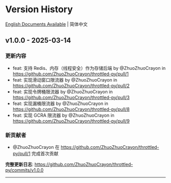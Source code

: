 # Version History

[English Documents Available](CHANGELOG_EN.md) | 简体中文

## v1.0.0 - 2025-03-14
### 更新内容
* feat: 支持 Redis、内存（线程安全）作为存储后端 by @ZhuoZhuoCrayon in https://github.com/ZhuoZhuoCrayon/throttled-py/pull/1
* feat: 实现滑动窗口限流器 by @ZhuoZhuoCrayon in https://github.com/ZhuoZhuoCrayon/throttled-py/pull/2
* feat: 实现令牌桶限流器 by @ZhuoZhuoCrayon in https://github.com/ZhuoZhuoCrayon/throttled-py/pull/3
* feat: 实现漏桶限流器 by @ZhuoZhuoCrayon in https://github.com/ZhuoZhuoCrayon/throttled-py/pull/8
* feat: 实现 GCRA 限流器 by @ZhuoZhuoCrayon in https://github.com/ZhuoZhuoCrayon/throttled-py/pull/9

### 新贡献者
* @ZhuoZhuoCrayon 在 https://github.com/ZhuoZhuoCrayon/throttled-py/pull/1 完成首次贡献

**完整更新日志**: https://github.com/ZhuoZhuoCrayon/throttled-py/commits/v1.0.0

---
